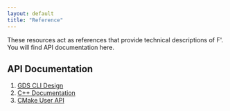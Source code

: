 ```yaml
---
layout: default
title: "Reference"
---
```


These resources act as references that provide technical descriptions of F'. You will find API documentation here.

## API Documentation
1. [GDS CLI Design](../fprime/UsersGuide/dev/gds-cli-dev.md)
2. [C++ Documentation](https://nasa.github.io/fprime/UsersGuide/api/c++/html/index.html)
3. [CMake User API](../fprime/UsersGuide/cmake/cmake-api.md)
